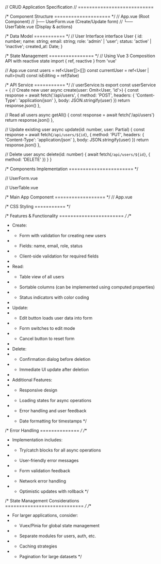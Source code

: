 // CRUD Application Specification
// ===========================

/* Component Structure
==================== */
// App.vue (Root Component)
//   ├── UserForm.vue (Create/Update form)
//   └── UserTable.vue (Display & actions)

/* Data Model
=========== */
// User Interface
interface User {
  id: number;
  name: string;
  email: string;
  role: 'admin' | 'user';
  status: 'active' | 'inactive';
  created_at: Date;
}

/* State Management
================ */
// Using Vue 3 Composition API with reactive state
import { ref, reactive } from 'vue'

// App.vue
const users = ref<User[]>([])
const currentUser = ref<User | null>(null)
const isEditing = ref(false)

/* API Service
=========== */
// userService.ts
export const userService = {
  // Create new user
  async create(user: Omit<User, 'id'>) {
    const response = await fetch('/api/users', {
      method: 'POST',
      headers: { 'Content-Type': 'application/json' },
      body: JSON.stringify(user)
    })
    return response.json()
  },

  // Read all users
  async getAll() {
    const response = await fetch('/api/users')
    return response.json()
  },

  // Update existing user
  async update(id: number, user: Partial<User>) {
    const response = await fetch(`/api/users/${id}`, {
      method: 'PUT',
      headers: { 'Content-Type': 'application/json' },
      body: JSON.stringify(user)
    })
    return response.json()
  },

  // Delete user
  async delete(id: number) {
    await fetch(`/api/users/${id}`, { method: 'DELETE' })
  }
}

/* Components Implementation
======================= */

// UserForm.vue
<template>
  <form @submit.prevent="handleSubmit" class="user-form">
    <div class="form-group">
      <label for="name">Name</label>
      <input
        id="name"
        v-model="form.name"
        type="text"
        required
        class="form-control"
      />
    </div>

    <div class="form-group">
      <label for="email">Email</label>
      <input
        id="email"
        v-model="form.email"
        type="email"
        required
        class="form-control"
      />
    </div>

    <div class="form-group">
      <label for="role">Role</label>
      <select id="role" v-model="form.role" class="form-control">
        <option value="user">User</option>
        <option value="admin">Admin</option>
      </select>
    </div>

    <div class="form-group">
      <label for="status">Status</label>
      <select id="status" v-model="form.status" class="form-control">
        <option value="active">Active</option>
        <option value="inactive">Inactive</option>
      </select>
    </div>

    <button type="submit" class="btn btn-primary">
      {{ isEditing ? 'Update' : 'Create' }} User
    </button>
    <button
      v-if="isEditing"
      type="button"
      @click="resetForm"
      class="btn btn-secondary"
    >
      Cancel
    </button>
  </form>
</template>

<script setup>
import { reactive, watch } from 'vue'
import { userService } from '@/services/userService'

const props = defineProps({
  user: {
    type: Object,
    default: () => null
  },
  isEditing: {
    type: Boolean,
    default: false
  }
})

const emit = defineEmits(['submit', 'cancel'])

const form = reactive({
  name: '',
  email: '',
  role: 'user',
  status: 'active'
})

// Watch for changes in edited user
watch(() => props.user, (newUser) => {
  if (newUser) {
    Object.assign(form, newUser)
  }
}, { immediate: true })

const handleSubmit = async () => {
  try {
    if (props.isEditing) {
      await userService.update(props.user.id, form)
    } else {
      await userService.create(form)
    }
    emit('submit')
    resetForm()
  } catch (error) {
    console.error('Error submitting form:', error)
  }
}

const resetForm = () => {
  Object.assign(form, {
    name: '',
    email: '',
    role: 'user',
    status: 'active'
  })
  emit('cancel')
}
</script>

// UserTable.vue
<template>
  <div class="user-table">
    <table class="table">
      <thead>
        <tr>
          <th>ID</th>
          <th>Name</th>
          <th>Email</th>
          <th>Role</th>
          <th>Status</th>
          <th>Created At</th>
          <th>Actions</th>
        </tr>
      </thead>
      <tbody>
        <tr v-for="user in users" :key="user.id">
          <td>{{ user.id }}</td>
          <td>{{ user.name }}</td>
          <td>{{ user.email }}</td>
          <td>{{ user.role }}</td>
          <td>
            <span :class="['status-badge', user.status]">
              {{ user.status }}
            </span>
          </td>
          <td>{{ formatDate(user.created_at) }}</td>
          <td class="actions">
            <button
              @click="$emit('edit', user)"
              class="btn btn-sm btn-warning"
            >
              Edit
            </button>
            <button
              @click="handleDelete(user.id)"
              class="btn btn-sm btn-danger"
            >
              Delete
            </button>
          </td>
        </tr>
      </tbody>
    </table>
  </div>
</template>

<script setup>
import { userService } from '@/services/userService'

const props = defineProps({
  users: {
    type: Array,
    required: true
  }
})

const emit = defineEmits(['edit', 'delete'])

const handleDelete = async (id) => {
  if (confirm('Are you sure you want to delete this user?')) {
    try {
      await userService.delete(id)
      emit('delete', id)
    } catch (error) {
      console.error('Error deleting user:', error)
    }
  }
}

const formatDate = (date) => {
  return new Date(date).toLocaleDateString()
}
</script>

/* Main App Component
================== */
// App.vue
<template>
  <div class="app">
    <header>
      <h1>User Management System</h1>
    </header>

    <main>
      <UserForm
        :user="currentUser"
        :is-editing="isEditing"
        @submit="handleFormSubmit"
        @cancel="resetForm"
      />

      <UserTable
        :users="users"
        @edit="editUser"
        @delete="deleteUser"
      />
    </main>
  </div>
</template>

<script setup>
import { ref, onMounted } from 'vue'
import { userService } from '@/services/userService'
import UserForm from './components/UserForm.vue'
import UserTable from './components/UserTable.vue'

const users = ref([])
const currentUser = ref(null)
const isEditing = ref(false)

onMounted(async () => {
  try {
    users.value = await userService.getAll()
  } catch (error) {
    console.error('Error fetching users:', error)
  }
})

const handleFormSubmit = async () => {
  await fetchUsers()
  resetForm()
}

const editUser = (user) => {
  currentUser.value = user
  isEditing.value = true
}

const deleteUser = async (id) => {
  users.value = users.value.filter(user => user.id !== id)
}

const resetForm = () => {
  currentUser.value = null
  isEditing.value = false
}

const fetchUsers = async () => {
  users.value = await userService.getAll()
}
</script>

/* CSS Styling
=========== */
<style>
.user-form {
  max-width: 600px;
  margin: 2rem auto;
  padding: 2rem;
  border: 1px solid #ddd;
  border-radius: 8px;
}

.form-group {
  margin-bottom: 1rem;
}

.form-control {
  width: 100%;
  padding: 0.5rem;
  border: 1px solid #ddd;
  border-radius: 4px;
}

.user-table {
  margin-top: 2rem;
}

.status-badge {
  padding: 0.25rem 0.5rem;
  border-radius: 4px;
  font-size: 0.875rem;
}

.status-badge.active {
  background-color: #28a745;
  color: white;
}

.status-badge.inactive {
  background-color: #dc3545;
  color: white;
}

.actions {
  display: flex;
  gap: 0.5rem;
}

.btn {
  padding: 0.5rem 1rem;
  border: none;
  border-radius: 4px;
  cursor: pointer;
}

.btn-primary {
  background-color: #007bff;
  color: white;
}

.btn-warning {
  background-color: #ffc107;
  color: #212529;
}

.btn-danger {
  background-color: #dc3545;
  color: white;
}
</style>

/* Features & Functionality
======================= */
/**
 * Create:
 * - Form with validation for creating new users
 * - Fields: name, email, role, status
 * - Client-side validation for required fields
 * 
 * Read:
 * - Table view of all users
 * - Sortable columns (can be implemented using computed properties)
 * - Status indicators with color coding
 * 
 * Update:
 * - Edit button loads user data into form
 * - Form switches to edit mode
 * - Cancel button to reset form
 * 
 * Delete:
 * - Confirmation dialog before deletion
 * - Immediate UI update after deletion
 * 
 * Additional Features:
 * - Responsive design
 * - Loading states for async operations
 * - Error handling and user feedback
 * - Date formatting for timestamps
 */

/* Error Handling
============== */
/**
 * Implementation includes:
 * - Try/catch blocks for all async operations
 * - User-friendly error messages
 * - Form validation feedback
 * - Network error handling
 * - Optimistic updates with rollback
 */

/* State Management Considerations
============================ */
/**
 * For larger applications, consider:
 * - Vuex/Pinia for global state management
 * - Separate modules for users, auth, etc.
 * - Caching strategies
 * - Pagination for large datasets
 */